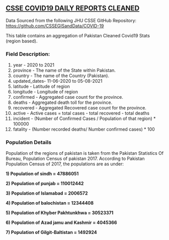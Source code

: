 
## [CSSE COVID19 DAILY REPORTS CLEANED](https://github.com/OmdenaAI/omdena-pakistan-covid-analysis/blob/main/Data/Covid19-Cleaned-Data/csse_covid19_daily_reports_cleaned.csv)

Data Sourced from the following JHU CSSE GitHub Repository: 
https://github.com/CSSEGISandData/COVID-19

This table contains an aggregation of Pakistan Cleaned Covid19 Stats (region based).

### Field Description:

1. year - 2020 to 2021
2. province - The name of the State within Pakistan.
3. country - The name of the Country (Pakistan).
4. updated_dates- 11-06-2020 to 05-08-2021
5. latitude - Latitude of region
6. longitude - Longitude of region
7. confirmed - Aggregated case count for the province.
8. deaths - Aggregated death toll for the province.
9. recovered - Aggregated Recovered case count for the province.
10. active - Active cases = total cases - total recovered - total deaths
11. incident - (Number of Confirmed Cases / Population of that region) * 100000
12. fatality - (Number recorded deaths/ Number confirmed cases) * 100

### Population Details

Population of the regions of pakistan is taken from the Pakistan Statistics Of Bureau, Population Census of pakistan 2017. According to Pakistan Population Census of 2017, the populations are as under:

**1) Population of sindh = 47886051**

**2) Population of punjab = 110012442**

**3) Population of Islamabad = 2006572**

**4) Population of balochistan = 12344408**

**5) Population of Khyber Pakhtunkhwa = 30523371**

**6) Population of Azad jamu and Kashmir = 4045366**

**7) Population of Gilgit-Baltistan = 1492924**





